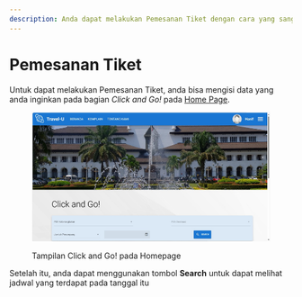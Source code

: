 ```yaml
---
description: Anda dapat melakukan Pemesanan Tiket dengan cara yang sangat Mudah
---
```


# Pemesanan Tiket

Untuk dapat melakukan Pemesanan Tiket, anda bisa mengisi data yang anda inginkan pada bagian _Click and Go!_ pada [Home Page](../panduan-awal/home-page.md).

<figure><img src="../.gitbook/assets/image.png" alt=""><figcaption><p>Tampilan Click and Go! pada Homepage</p></figcaption></figure>

Setelah itu, anda dapat menggunakan tombol **Search** untuk dapat melihat jadwal yang terdapat pada tanggal itu


